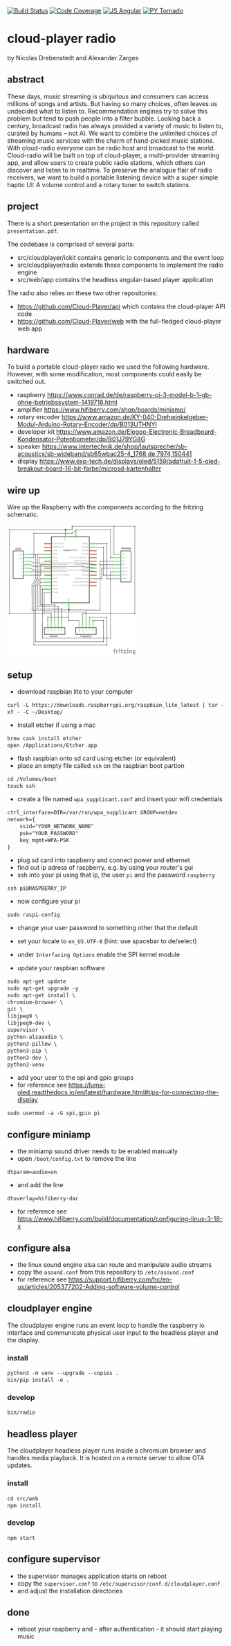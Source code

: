 [![Build Status](https://travis-ci.org/Cloud-Player/radio.svg?branch=master)](https://travis-ci.org/Cloud-Player/radio)
[![Code Coverage](https://codecov.io/gh/Cloud-Player/radio/branch/master/graph/badge.svg)](https://codecov.io/gh/Cloud-Player/radio)
[![JS Angular](https://img.shields.io/badge/js-angular-blue.svg)](https://angularjs.org)
[![PY Tornado](https://img.shields.io/badge/py-tornado-blue.svg)](http://www.tornadoweb.org)


# cloud-player radio

by Nicolas Drebenstedt and Alexander Zarges

## abstract

These days, music streaming is ubiquitous and consumers can access millions of songs and artists.
But having so many choices, often leaves us undecided what to listen to. Recommendation engines try to solve this problem but tend to push people into a filter bubble.
Looking back a century, broadcast radio has always provided a variety of music to listen to, curated by humans – not AI.
We want to combine the unlimited choices of streaming music services with the charm of hand-picked music stations. With cloud-radio everyone can be radio host and broadcast to the world.
Cloud-radio will be built on top of cloud-player, a multi-provider streaming app, and allow users to create public radio stations, which others can discover and listen to in realtime.
To preserve the analogue flair of radio receivers, we want to build a portable listening device with a super simple haptic UI: A volume control and a rotary tuner to switch stations.

## project

There is a short presentation on the project in this repository called `presentation.pdf`.

The codebase is comprised of several parts:
- src/cloudplayer/iokit contains generic io components and the event loop
- src/cloudplayer/radio extends these components to implement the radio engine
- src/web/app contains the headless angular-based player application

The radio also relies on these two other repositories:
- https://github.com/Cloud-Player/api which contains the cloud-player API code
- https://github.com/Cloud-Player/web with the full-fledged cloud-player web app

## hardware

To build a portable cloud-player radio we used the following hardware. However,
with some modification, most components could easily be switched out.

- raspberry https://www.conrad.de/de/raspberry-pi-3-model-b-1-gb-ohne-betriebssystem-1419716.html
- amplifier https://www.hifiberry.com/shop/boards/miniamp/
- rotary encoder https://www.amazon.de/KY-040-Drehwinkelgeber-Modul-Arduino-Rotary-Encoder/dp/B013UTHNYI
- developer kit https://www.amazon.de/Elegoo-Electronic-Breadboard-Kondensator-Potentiometer/dp/B01J79YG8G
- speaker https://www.intertechnik.de/shop/lautsprecher/sb-acoustics/sb-wideband/sb65wbac25-4_1768,de,7974,150441
- display https://www.exp-tech.de/displays/oled/5159/adafruit-1-5-oled-breakout-board-16-bit-farbe/microsd-kartenhalter

## wire up

Wire up the Raspberry with the components according to the fritzing schematic.

<img width=300 src="https://raw.githubusercontent.com/Cloud-Player/radio/master/schematic.jpg">

## setup

- download raspbian lite to your computer
```
curl -L https://downloads.raspberrypi.org/raspbian_lite_latest | tar -xf - -C ~/Desktop/
```

- install etcher if using a mac
```
brew cask install etcher
open /Applications/Etcher.app
```

- flash raspbian onto sd card using etcher (or equivalent)
- place an empty file called `ssh` on the raspbian boot partion
```
cd /Volumes/boot
touch ssh
```

- create a file named `wpa_supplicant.conf` and insert your wifi credentials
```
ctrl_interface=DIR=/var/run/wpa_supplicant GROUP=netdev
network={
    ssid="YOUR_NETWORK_NAME"
    psk="YOUR_PASSWORD"
    key_mgmt=WPA-PSK
}
```

- plug sd card into raspberry and connect power and ethernet
- find out ip adress of raspberry, e.g. by using your router's gui
- ssh into your pi using that ip, the user `pi` and the password `raspberry`
```
ssh pi@RASPBERRY_IP
```

- now configure your pi
```
sudo raspi-config
```

- change your user password to something other that the default
- set your locale to `en_US.UTF-8` (hint: use spacebar to de/select)
- under `Interfacing Options` enable the SPI kernel module

- update your raspbian software
```
sudo apt-get update
sudo apt-get upgrade -y
sudo apt-get install \
chromium-browser \
git \
libjpeg9 \
libjpeg9-dev \
supervisor \
python-alsaaudio \
python3-pillow \
python3-pip \
python3-dev \
python3-venv
```

- add your user to the spi and gpio groups
- for reference see https://luma-oled.readthedocs.io/en/latest/hardware.html#tips-for-connecting-the-display
```
sudo usermod -a -G spi,gpio pi
```

## configure miniamp

- the miniamp sound driver needs to be enabled manually
- open `/boot/config.txt` to remove the line
```
dtparam=audio=on
```

- and add the line
```
dtoverlay=hifiberry-dac
```

- for reference see https://www.hifiberry.com/build/documentation/configuring-linux-3-18-x

## configure alsa

- the linux sound engine alsa can route and manipulate audio streams
- copy the `asound.conf` from this repository to `/etc/asound.conf`
- for reference see https://support.hifiberry.com/hc/en-us/articles/205377202-Adding-software-volume-control

## cloudplayer engine

The cloudplayer engine runs an event loop to handle the raspberry io interface
and communicate physical user input to the headless player and the display.

### install
```
python3 -m venv --upgrade --copies .
bin/pip install -e .
```

### develop
```
bin/radio
```

## headless player

The cloudplayer headless player runs inside a chromium browser and handles
media playback. It is hosted on a remote server to allow OTA updates.

### install
```
cd src/web
npm install
```

### develop
```
npm start
```

## configure supervisor

- the supervisor manages application starts on reboot
- copy the `supervisor.conf` to `/etc/supervisor/conf.d/cloudplayer.conf`
- and adjust the installation directories

## done

- reboot your raspberry and - after authentication - it should start playing music
